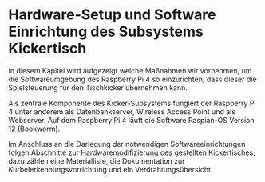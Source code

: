 # Hardware-Setup und Software Einrichtung des Subsystems Kickertisch

In diesem Kapitel wird aufgezeigt welche Maßnahmen wir vornehmen, um die Softwareumgebung des Raspberry Pi 4 so einzurichten, dass dieser die Spielsteuerung für den Tischkicker übernehmen kann. 

Als zentrale Komponente des Kicker-Subsystems fungiert der Raspberry Pi 4 unter anderem als Datenbankserver, Wireless Access Point und als Webserver. Auf dem Raspberry Pi 4 läuft die Software Raspian-OS Version 12 (Bookworm).

Im Anschluss an die Darlegung der notwendigen Softwareeinrichtungen folgen Abschnitte zur Hardwaremodifizierung des gestellten Kickertisches; dazu zählen eine Materialliste, die Dokumentation zur Kurbelerkennungsvorrichtung und ein Verdrahtungsübersicht. 